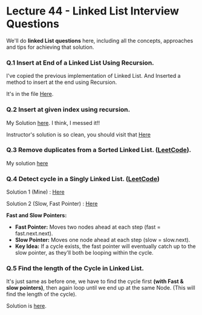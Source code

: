 # **Lecture 44 - Linked List Interview Questions**

We'll do **linked List questions** here, including all the concepts, approaches and tips for achieving that solution.

### Q.1 Insert at End of a Linked List Using Recursion.
I've copied the previous implementation of Linked List. And Inserted a method to insert at the end using Recursion.

It's in the file [Here](./Q1_2_Custom_LL.java#L233).

### Q.2 Insert at given index using recursion. 
My Solution [here](./Q1_2_Custom_LL.java#L265). I think, I messed it!!

Instructor's solution is so clean, you should visit that [Here](https://github.com/kunal-kushwaha/DSA-Bootcamp-Java/blob/325361dd2e9ab2d50bc7d2eeefada97d3d9db0d0/lectures/18-linkedlist/code/src/com/kunal/LL.java#L57)

### Q.3 Remove duplicates from a Sorted Linked List. ([LeetCode](https://leetcode.com/problems/remove-duplicates-from-sorted-list/)).

My solution [here](./Q3_RemoveDuplicates.java)

### Q.4 Detect cycle in a Singly Linked List. ([LeetCode](https://leetcode.com/problems/linked-list-cycle/))

Solution 1 (Mine) : [Here](./Q4_LinkedList_Cycle.java#L25)

Solution 2 (Slow, Fast Pointer) : [Here](./Q4_LinkedList_Cycle.java#L43)

**Fast and Slow Pointers:**

* **Fast Pointer:** Moves two nodes ahead at each step (fast = fast.next.next).
* **Slow Pointer:** Moves one node ahead at each step (slow = slow.next).
* **Key Idea:** If a cycle exists, the fast pointer will eventually catch up to the slow pointer, as they'll both be looping within the cycle.

### Q.5 Find the length of the Cycle in Linked List.

It's just same as before one, we have to find the cycle first **(with Fast & slow pointers)**, then again loop until we end up at the same Node. (This will find the length of the cycle).

Solution is [here](./Q5_LL_CycleLen.java). 